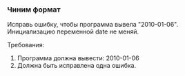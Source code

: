 
### Чиним формат

Исправь ошибку, чтобы программа вывела &quot;2010-01-06&quot;.
Инициализацию переменной date не меняй.


Требования:
1.	Программа должна вывести: 2010-01-06
2.	Должна быть исправлена одна ошибка.


